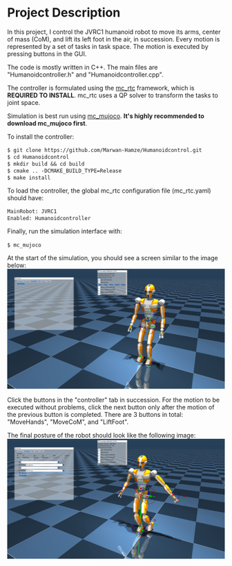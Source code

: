 # Project Description

In this project, I control the JVRC1 humanoid robot to move its arms, center of mass (CoM), and lift its left foot in the air, in succession. 
Every motion is represented by a set of tasks in task space. The motion is executed by pressing buttons in the GUI.

The code is mostly written in C++. The main files are "Humanoidcontroller.h" and "Humanoidcontroller.cpp".

The controller is formulated using the [mc_rtc](https://jrl-umi3218.github.io/mc_rtc/index.html) framework, which is **REQUIRED TO INSTALL**. mc_rtc uses a QP solver to transform the tasks to joint space.

Simulation is best run using [mc_mujoco](https://github.com/rohanpsingh/mc_mujoco). **It's highly recommended to download mc_mujoco first**.

To install the controller:
```
$ git clone https://github.com/Marwan-Hamze/Humanoidcontrol.git
$ cd Humanoidcontrol
$ mkdir build && cd build
$ cmake .. -DCMAKE_BUILD_TYPE=Release
$ make install
```

To load the controller, the global mc_rtc configuration file (mc_rtc.yaml) should have:
```
MainRobot: JVRC1
Enabled: Humanoidcontroller
```

Finally, run the simulation interface with:

`$ mc_mujoco`

At the start of the simulation, you should see a screen similar to the image below:
![First](https://github.com/Marwan-Hamze/Humanoidcontrol/blob/master/JVRC-1.png)

Click the buttons in the "controller" tab in succession. For the motion to be executed without problems, click the next button only after the motion of the previous button is completed. There are 3 buttons in total: "MoveHands", "MoveCoM", and "LiftFoot".

The final posture of the robot should look like the following image:
![Second](https://github.com/Marwan-Hamze/Humanoidcontrol/blob/master/JVRC-2.png)
